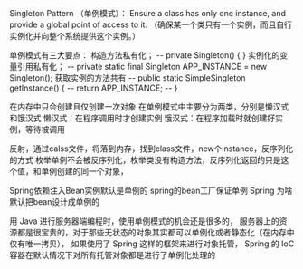 
Singleton Pattern
（单例模式）：
    Ensure a class has only one instance, and provide a global point of access to it.
    （确保某一个类只有一个实例，而且自行实例化并向整个系统提供这个实例。）


单例模式有三大要点：
构造方法私有化；
-- private Singleton() { }
实例化的变量引用私有化；
-- private static final Singleton APP_INSTANCE = new Singleton();
获取实例的方法共有
-- public static SimpleSingleton getInstance() {
-- return APP_INSTANCE;
-- }

在内存中只会创建且仅创建一次对象
在单例模式中主要分为两类，分别是懒汉式和饿汉式
懒汉式：在程序调用时才创建实例
饿汉式：在程序加载时就创建好实例，等待被调用

反射，通过calss文件，将落到内存，找到class文件，new个instance，反序列化的方式
枚举单例不会被反序列化，枚举类没有构造方法，反序列化返回的只是这个值，和单例创建的同一个对象，

Spring依赖注入Bean实例默认是单例的
spring的bean工厂保证单例
Spring 为啥默认把bean设计成单例的

用 Java 进行服务器端编程时，使用单例模式的机会还是很多的，
服务器上的资源都是很宝贵的，对于那些无状态的对象其实都可以单例化或者静态化（在内存中仅有唯一拷贝），
如果使用了 Spring 这样的框架来进行对象托管，
Spring 的 IoC 容器在默认情况下对所有托管对象都是进行了单例化处理的